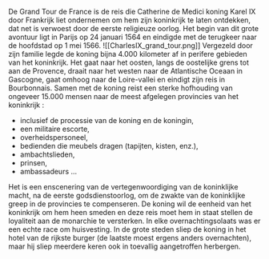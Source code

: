 De Grand Tour de France is de reis die Catherine de Medici koning Karel IX door Frankrijk liet ondernemen om hem zijn koninkrijk te laten ontdekken, dat net is verwoest door de eerste religieuze oorlog. 
Het begin van dit grote avontuur ligt in Parijs op 24 januari 1564 en eindigde met de terugkeer naar de hoofdstad op 1 mei 1566. 
![[CharlesIX_grand_tour.png]]
Vergezeld door zijn familie legde de koning bijna 4.000 kilometer af in perifere gebieden van het koninkrijk. Het gaat naar het oosten, langs de oostelijke grens tot aan de Provence, draait naar het westen naar de Atlantische Oceaan in Gascogne, gaat omhoog naar de Loire-vallei en eindigt zijn reis in Bourbonnais.
Samen met de koning  reist een sterke hofhouding van ongeveer 15.000 mensen naar de meest afgelegen provincies van het koninkrijk :  
- inclusief de processie van de koning en de koningin, 
- een militaire escorte, 
- overheidspersoneel,  
- bedienden die meubels dragen (tapijten, kisten, enz.), 
- ambachtslieden, 
- prinsen, 
- ambassadeurs ... 

Het is een enscenering van de vertegenwoordiging van de koninklijke macht, na de eerste godsdienstoorlog, om de zwakte van de koninklijke greep in de provincies te compenseren. De koning wil de eenheid van het koninkrijk om hem heen smeden en deze reis moet hem in staat stellen de loyaliteit aan de monarchie te versterken.
In elke overnachtingsolaats was er een echte race om huisvesting. In de grote steden sliep de koning in het hotel van de rijkste burger (de laatste moest ergens anders overnachten), maar hij sliep meerdere keren ook in toevallig aangetroffen herbergen.